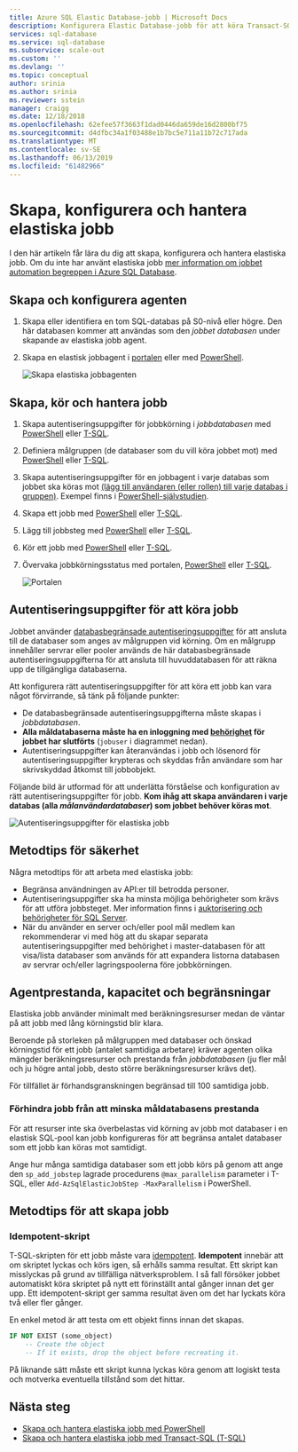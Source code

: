 ```yaml
---
title: Azure SQL Elastic Database-jobb | Microsoft Docs
description: Konfigurera Elastic Database-jobb för att köra Transact-SQL (T-SQL)-skript i en uppsättning med en eller flera Azure SQL-databaser
services: sql-database
ms.service: sql-database
ms.subservice: scale-out
ms.custom: ''
ms.devlang: ''
ms.topic: conceptual
author: srinia
ms.author: srinia
ms.reviewer: sstein
manager: craigg
ms.date: 12/18/2018
ms.openlocfilehash: 62efee57f3663f1dad0446da659de16d2800bf75
ms.sourcegitcommit: d4dfbc34a1f03488e1b7bc5e711a11b72c717ada
ms.translationtype: MT
ms.contentlocale: sv-SE
ms.lasthandoff: 06/13/2019
ms.locfileid: "61482966"
---
```

# <a name="create-configure-and-manage-elastic-jobs"></a>Skapa, konfigurera och hantera elastiska jobb

I den här artikeln får lära du dig att skapa, konfigurera och hantera elastiska jobb. Om du inte har använt elastiska jobb [mer information om jobbet automation begreppen i Azure SQL Database](sql-database-job-automation-overview.md).

## <a name="create-and-configure-the-agent"></a>Skapa och konfigurera agenten

1. Skapa eller identifiera en tom SQL-databas på S0-nivå eller högre. Den här databasen kommer att användas som den *jobbet databasen* under skapande av elastiska jobb agent.
2. Skapa en elastisk jobbagent i [portalen](https://portal.azure.com/#create/Microsoft.SQLElasticJobAgent) eller med [PowerShell](elastic-jobs-powershell.md#create-the-elastic-job-agent).

   ![Skapa elastiska jobbagenten](media/elastic-jobs-overview/create-elastic-job-agent.png)

## <a name="create-run-and-manage-jobs"></a>Skapa, kör och hantera jobb

1. Skapa autentiseringsuppgifter för jobbkörning i *jobbdatabasen* med [PowerShell](elastic-jobs-powershell.md#create-job-credentials-so-that-jobs-can-execute-scripts-on-its-targets) eller [T-SQL](elastic-jobs-tsql.md#create-a-credential-for-job-execution).
2. Definiera målgruppen (de databaser som du vill köra jobbet mot) med [PowerShell](elastic-jobs-powershell.md#define-the-target-databases-you-want-to-run-the-job-against) eller [T-SQL](elastic-jobs-tsql.md#create-a-target-group-servers).
3. Skapa autentiseringsuppgifter för en jobbagent i varje databas som jobbet ska köras mot [(lägg till användaren (eller rollen) till varje databas i gruppen)](sql-database-control-access.md). Exempel finns i [PowerShell-självstudien](elastic-jobs-powershell.md#create-job-credentials-so-that-jobs-can-execute-scripts-on-its-targets).
4. Skapa ett jobb med [PowerShell](elastic-jobs-powershell.md#create-a-job) eller [T-SQL](elastic-jobs-tsql.md#deploy-new-schema-to-many-databases).
5. Lägg till jobbsteg med [PowerShell](elastic-jobs-powershell.md#create-a-job-step) eller [T-SQL](elastic-jobs-tsql.md#deploy-new-schema-to-many-databases).
6. Kör ett jobb med [PowerShell](elastic-jobs-powershell.md#run-the-job) eller [T-SQL](elastic-jobs-tsql.md#begin-ad-hoc-execution-of-a-job).
7. Övervaka jobbkörningsstatus med portalen, [PowerShell](elastic-jobs-powershell.md#monitor-status-of-job-executions) eller [T-SQL](elastic-jobs-tsql.md#monitor-job-execution-status).

   ![Portalen](media/elastic-jobs-overview/elastic-job-executions-overview.png)

## <a name="credentials-for-running-jobs"></a>Autentiseringsuppgifter för att köra jobb

Jobbet använder [databasbegränsade autentiseringsuppgifter](/sql/t-sql/statements/create-database-scoped-credential-transact-sql) för att ansluta till de databaser som anges av målgruppen vid körning. Om en målgrupp innehåller servrar eller pooler används de här databasbegränsade autentiseringsuppgifterna för att ansluta till huvuddatabasen för att räkna upp de tillgängliga databaserna.

Att konfigurera rätt autentiseringsuppgifter för att köra ett jobb kan vara något förvirrande, så tänk på följande punkter:

- De databasbegränsade autentiseringsuppgifterna måste skapas i *jobbdatabasen*.
- **Alla måldatabaserna måste ha en inloggning med [behörighet](https://docs.microsoft.com/sql/relational-databases/security/permissions-database-engine) för jobbet har slutförts** (`jobuser` i diagrammet nedan).
- Autentiseringsuppgifter kan återanvändas i jobb och lösenord för autentiseringsuppgifter krypteras och skyddas från användare som har skrivskyddad åtkomst till jobbobjekt.

Följande bild är utformad för att underlätta förståelse och konfiguration av rätt autentiseringsuppgifter för jobb. **Kom ihåg att skapa användaren i varje databas (alla *målanvändardatabaser*) som jobbet behöver köras mot**.

![Autentiseringsuppgifter för elastiska jobb](media/elastic-jobs-overview/job-credentials.png)

## <a name="security-best-practices"></a>Metodtips för säkerhet

Några metodtips för att arbeta med elastiska jobb:

- Begränsa användningen av API:er till betrodda personer.
- Autentiseringsuppgifter ska ha minsta möjliga behörigheter som krävs för att utföra jobbsteget. Mer information finns i [auktorisering och behörigheter för SQL Server](https://docs.microsoft.com/dotnet/framework/data/adonet/sql/authorization-and-permissions-in-sql-server).
- När du använder en server och/eller pool mål medlem kan rekommenderar vi med hög att du skapar separata autentiseringsuppgifter med behörighet i master-databasen för att visa/lista databaser som används för att expandera listorna databasen av servrar och/eller lagringspoolerna före jobbkörningen.

## <a name="agent-performance-capacity-and-limitations"></a>Agentprestanda, kapacitet och begränsningar

Elastiska jobb använder minimalt med beräkningsresurser medan de väntar på att jobb med lång körningstid blir klara.

Beroende på storleken på målgruppen med databaser och önskad körningstid för ett jobb (antalet samtidiga arbetare) kräver agenten olika mängder beräkningsresurser och prestanda från *jobbdatabasen* (ju fler mål och ju högre antal jobb, desto större beräkningsresurser krävs det).

För tillfället är förhandsgranskningen begränsad till 100 samtidiga jobb.

### <a name="prevent-jobs-from-reducing-target-database-performance"></a>Förhindra jobb från att minska måldatabasens prestanda

För att resurser inte ska överbelastas vid körning av jobb mot databaser i en elastisk SQL-pool kan jobb konfigureras för att begränsa antalet databaser som ett jobb kan köras mot samtidigt.

Ange hur många samtidiga databaser som ett jobb körs på genom att ange den `sp_add_jobstep` lagrade procedurens `@max_parallelism` parameter i T-SQL, eller `Add-AzSqlElasticJobStep -MaxParallelism` i PowerShell.

## <a name="best-practices-for-creating-jobs"></a>Metodtips för att skapa jobb

### <a name="idempotent-scripts"></a>Idempotent-skript
T-SQL-skripten för ett jobb måste vara [idempotent](https://en.wikipedia.org/wiki/Idempotence). **Idempotent** innebär att om skriptet lyckas och körs igen, så erhålls samma resultat. Ett skript kan misslyckas på grund av tillfälliga nätverksproblem. I så fall försöker jobbet automatiskt köra skriptet på nytt ett förinställt antal gånger innan det ger upp. Ett idempotent-skript ger samma resultat även om det har lyckats köra två eller fler gånger.

En enkel metod är att testa om ett objekt finns innan det skapas.


```sql
IF NOT EXIST (some_object)
    -- Create the object
    -- If it exists, drop the object before recreating it.
```

På liknande sätt måste ett skript kunna lyckas köra genom att logiskt testa och motverka eventuella tillstånd som det hittar.



## <a name="next-steps"></a>Nästa steg

- [Skapa och hantera elastiska jobb med PowerShell](elastic-jobs-powershell.md)
- [Skapa och hantera elastiska jobb med Transact-SQL (T-SQL)](elastic-jobs-tsql.md)
